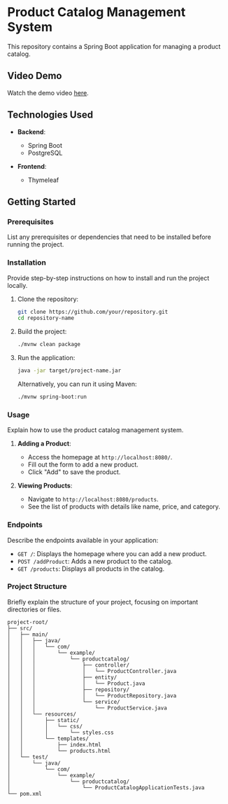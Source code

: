 
# Product Catalog Management System

This repository contains a Spring Boot application for managing a product catalog.


## Video Demo

Watch the demo video [here](https://vimeo.com/986254677).

## Technologies Used

- **Backend**:
  - Spring Boot
  - PostgreSQL

- **Frontend**:
  - Thymeleaf

## Getting Started

### Prerequisites

List any prerequisites or dependencies that need to be installed before running the project.

### Installation

Provide step-by-step instructions on how to install and run the project locally.

1. Clone the repository:

   ```bash
   git clone https://github.com/your/repository.git
   cd repository-name
   ```

2. Build the project:

   ```bash
   ./mvnw clean package
   ```

3. Run the application:

   ```bash
   java -jar target/project-name.jar
   ```

   Alternatively, you can run it using Maven:

   ```bash
   ./mvnw spring-boot:run
   ```

### Usage

Explain how to use the product catalog management system.

1. **Adding a Product**:
   - Access the homepage at `http://localhost:8080/`.
   - Fill out the form to add a new product.
   - Click "Add" to save the product.

2. **Viewing Products**:
   - Navigate to `http://localhost:8080/products`.
   - See the list of products with details like name, price, and category.

### Endpoints

Describe the endpoints available in your application:

- `GET /`: Displays the homepage where you can add a new product.
- `POST /addProduct`: Adds a new product to the catalog.
- `GET /products`: Displays all products in the catalog.

### Project Structure

Briefly explain the structure of your project, focusing on important directories or files.

```
project-root/
├── src/
│   ├── main/
│   │   ├── java/
│   │   │   └── com/
│   │   │       └── example/
│   │   │           └── productcatalog/
│   │   │               ├── controller/
│   │   │               │   └── ProductController.java
│   │   │               ├── entity/
│   │   │               │   └── Product.java
│   │   │               ├── repository/
│   │   │               │   └── ProductRepository.java
│   │   │               └── service/
│   │   │                   └── ProductService.java
│   │   └── resources/
│   │       ├── static/
│   │       │   └── css/
│   │       │       └── styles.css
│   │       └── templates/
│   │           ├── index.html
│   │           └── products.html
│   └── test/
│       └── java/
│           └── com/
│               └── example/
│                   └── productcatalog/
│                       └── ProductCatalogApplicationTests.java
└── pom.xml
```

